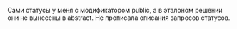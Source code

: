 Сами статусы у меня с модификатором public, а в эталоном решении они не вынесены в abstract.
Не прописала описания запросов статусов.